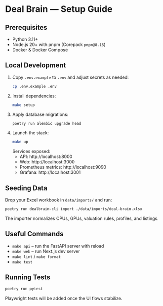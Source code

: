 # Deal Brain — Setup Guide

## Prerequisites
- Python 3.11+
- Node.js 20+ with pnpm (Corepack `pnpm@8.15`)
- Docker & Docker Compose

## Local Development
1. Copy `.env.example` to `.env` and adjust secrets as needed:
   ```bash
   cp .env.example .env
   ```
2. Install dependencies:
   ```bash
   make setup
   ```
3. Apply database migrations:
   ```bash
   poetry run alembic upgrade head
   ```
4. Launch the stack:
   ```bash
   make up
   ```
   Services exposed:
   - API: http://localhost:8000
   - Web: http://localhost:3000
   - Prometheus metrics: http://localhost:9090
   - Grafana: http://localhost:3001

## Seeding Data
Drop your Excel workbook in `data/imports/` and run:
```bash
poetry run dealbrain-cli import ./data/imports/deal-brain.xlsx
```
The importer normalizes CPUs, GPUs, valuation rules, profiles, and listings.

## Useful Commands
- `make api` – run the FastAPI server with reload
- `make web` – run Next.js dev server
- `make lint` / `make format`
- `make test`

## Running Tests
```bash
poetry run pytest
```

Playwright tests will be added once the UI flows stabilize.
